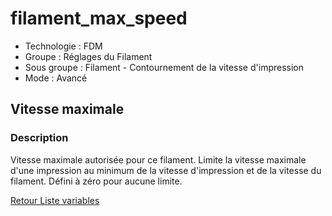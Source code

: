 # filament_max_speed

* Technologie : FDM
* Groupe : Réglages du Filament
* Sous groupe : Filament - Contournement de la vitesse d'impression
* Mode : Avancé

## Vitesse maximale

### Description

Vitesse maximale autorisée pour ce filament. Limite la vitesse maximale d'une impression au minimum de la vitesse d'impression et de la vitesse du filament. Défini à zéro pour aucune limite.

[Retour Liste variables](variable_list.md)
